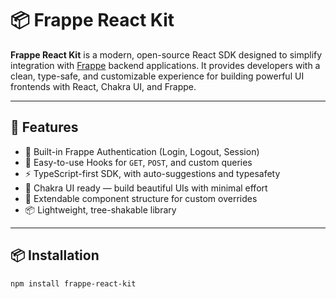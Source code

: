# 📦 Frappe React Kit

**Frappe React Kit** is a modern, open-source React SDK designed to simplify integration with [Frappe](https://frappeframework.com) backend applications. It provides developers with a clean, type-safe, and customizable experience for building powerful UI frontends with React, Chakra UI, and Frappe.

---

## 🚀 Features

- 🔐 Built-in Frappe Authentication (Login, Logout, Session)
- 🔄 Easy-to-use Hooks for `GET`, `POST`, and custom queries
- ⚡ TypeScript-first SDK, with auto-suggestions and typesafety
- 🎨 Chakra UI ready — build beautiful UIs with minimal effort
- 🧩 Extendable component structure for custom overrides
- 📦 Lightweight, tree-shakable library

---

## 📦 Installation

```bash
npm install frappe-react-kit
